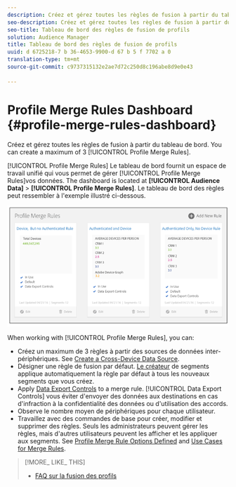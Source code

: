 ```yaml
---
description: Créez et gérez toutes les règles de fusion à partir du tableau de bord. Vous pouvez créer un maximum de 3 règles de fusion de profils.
seo-description: Créez et gérez toutes les règles de fusion à partir du tableau de bord. Vous pouvez créer un maximum de 3 règles de fusion de profils.
seo-title: Tableau de bord des règles de fusion de profils
solution: Audience Manager
title: Tableau de bord des règles de fusion de profils
uuid: d 6725218-7 b 36-4653-9900-d 67 b 5 f 7702 a 0
translation-type: tm+mt
source-git-commit: c9737315132e2ae7d72c250d8c196abe8d9e0e43

---
```



# Profile Merge Rules Dashboard {#profile-merge-rules-dashboard}

Créez et gérez toutes les règles de fusion à partir du tableau de bord. You can create a maximum of 3 [!UICONTROL Profile Merge Rules].

[!UICONTROL Profile Merge Rules] Le tableau de bord fournit un espace de travail unifié qui vous permet de gérer [!UICONTROL Profile Merge Rules]vos données. The dashboard is located at **[!UICONTROL Audience Data]** &gt; **[!UICONTROL Profile Merge Rules]**. Le tableau de bord des règles peut ressembler à l&#39;exemple illustré ci-dessous.

![](assets/profile-dashboard.png)

When working with [!UICONTROL Profile Merge Rules], you can:

* Créez un maximum de 3 règles à partir des sources de données inter-périphériques. See [Create a Cross-Device Data Source](../../features/profile-merge-rules/merge-rules-start.md#create-data-source).
* Désigner une règle de fusion par défaut. [Le créateur](../../features/segments/segment-builder.md) de segments applique automatiquement la règle par défaut à tous les nouveaux segments que vous créez.
* Apply [Data Export Controls](../../features/data-export-controls.md#) to a merge rule. [!UICONTROL Data Export Controls] vous éviter d&#39;envoyer des données aux destinations en cas d&#39;infraction à la confidentialité des données ou d&#39;utilisation des accords.
* Observe le nombre moyen de périphériques pour chaque utilisateur.
* Travaillez avec des commandes de base pour créer, modifier et supprimer des règles. Seuls les administrateurs peuvent gérer les règles, mais d&#39;autres utilisateurs peuvent les afficher et les appliquer aux segments. See [Profile Merge Rule Options Defined](../../features/profile-merge-rules/merge-rule-definitions.md) and [Use Cases for Merge Rules](../../features/profile-merge-rules/merge-rule-targeting-options.md).

>[!MORE_ LIKE_ THIS]
>
>* [FAQ sur la fusion des profils](../../faq/faq-profile-merge.md)


